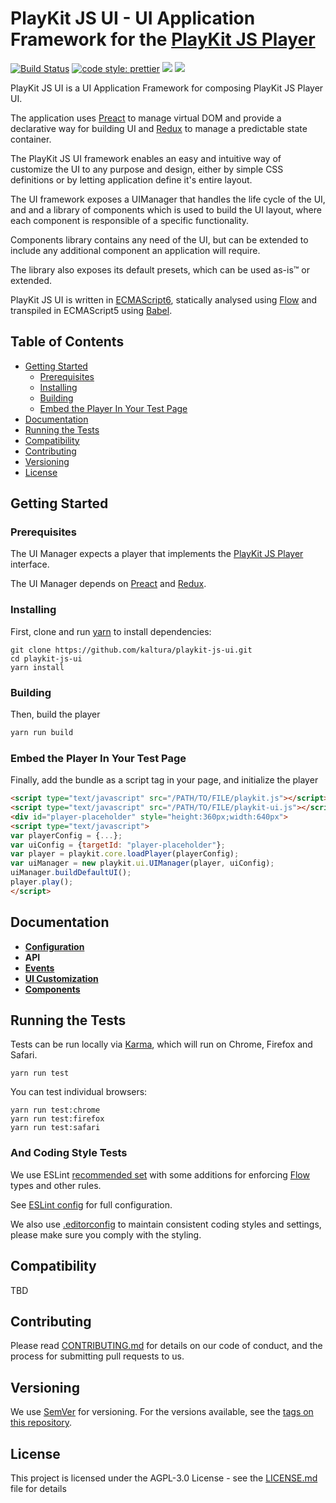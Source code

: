 # PlayKit JS UI - UI Application Framework for the [PlayKit JS Player]

[![Build Status](https://travis-ci.org/kaltura/playkit-js-ui.svg?branch=master)](https://travis-ci.org/kaltura/playkit-js-ui)
[![code style: prettier](https://img.shields.io/badge/code_style-prettier-ff69b4.svg?style=flat-square)](https://github.com/prettier/prettier)
[![](https://img.shields.io/npm/v/@playkit-js/playkit-js-ui/latest.svg)](https://www.npmjs.com/package/@playkit-js/playkit-js-ui)
[![](https://img.shields.io/npm/v/@playkit-js/playkit-js-ui/canary.svg)](https://www.npmjs.com/package/@playkit-js/playkit-js-youbora/v/ui)

PlayKit JS UI is a UI Application Framework for composing PlayKit JS Player UI.

The application uses [Preact] to manage virtual DOM and provide a declarative way for building UI and [Redux] to manage a predictable state container.

The PlayKit JS UI framework enables an easy and intuitive way of customize the UI to any purpose and design, either by simple CSS definitions or by letting application define it's entire layout.

The UI framework exposes a UIManager that handles the life cycle of the UI, and and a library of components which is used to build the UI layout, where each component is responsible of a specific functionality.

Components library contains any need of the UI, but can be extended to include any additional component an application will require.

The library also exposes its default presets, which can be used as-is&trade; or extended.

PlayKit JS UI is written in [ECMAScript6], statically analysed using [Flow] and transpiled in ECMAScript5 using [Babel].

[flow]: https://flow.org/
[ecmascript6]: https://github.com/ericdouglas/ES6-Learning#articles--tutorials
[babel]: https://babeljs.io

## Table of Contents

* [Getting Started](#getting-started)
  * [Prerequisites](#prerequisites)
  * [Installing](#installing)
  * [Building](#building)
  * [Embed the Player In Your Test Page](#embed-the-player-in-your-test-page)
* [Documentation](#documentation)
* [Running the Tests](#running-the-tests)
* [Compatibility](#compatibility)
* [Contributing](#contributing)
* [Versioning](#versioning)
* [License](#license)

## Getting Started

### Prerequisites

The UI Manager expects a player that implements the [PlayKit JS Player] interface.

The UI Manager depends on [Preact] and [Redux].

[playkit js player]: https://github.com/kaltura/playkit-js
[preact]: https://preactjs.com/
[redux]: http://redux.js.org/

### Installing

First, clone and run [yarn] to install dependencies:

[yarn]: https://yarnpkg.com/lang/en/

```
git clone https://github.com/kaltura/playkit-js-ui.git
cd playkit-js-ui
yarn install
```

### Building

Then, build the player

```javascript
yarn run build
```

### Embed the Player In Your Test Page

Finally, add the bundle as a script tag in your page, and initialize the player

```html
<script type="text/javascript" src="/PATH/TO/FILE/playkit.js"></script>
<script type="text/javascript" src="/PATH/TO/FILE/playkit-ui.js"></script>
<div id="player-placeholder" style="height:360px;width:640px">
<script type="text/javascript">
var playerConfig = {...};
var uiConfig = {targetId: "player-placeholder"};
var player = playkit.core.loadPlayer(playerConfig);
var uiManager = new playkit.ui.UIManager(player, uiConfig);
uiManager.buildDefaultUI();
player.play();
</script>
```

## Documentation

* **[Configuration](docs/configuration.md)**
* **API**
* **[Events](docs/events.md)**
* **[UI Customization](docs/ui-customization.md)**
* **[Components](docs/components.md)**

## Running the Tests

Tests can be run locally via [Karma], which will run on Chrome, Firefox and Safari.

[karma]: https://karma-runner.github.io/1.0/index.html

```
yarn run test
```

You can test individual browsers:

```
yarn run test:chrome
yarn run test:firefox
yarn run test:safari
```

### And Coding Style Tests

We use ESLint [recommended set](http://eslint.org/docs/rules/) with some additions for enforcing [Flow] types and other rules.

See [ESLint config](.eslintrc.json) for full configuration.

We also use [.editorconfig](.editorconfig) to maintain consistent coding styles and settings, please make sure you comply with the styling.

## Compatibility

TBD

## Contributing

Please read [CONTRIBUTING.md](https://gist.github.com/PurpleBooth/b24679402957c63ec426) for details on our code of conduct, and the process for submitting pull requests to us.

## Versioning

We use [SemVer](http://semver.org/) for versioning. For the versions available, see the [tags on this repository](https://github.com/kaltura/playkit-js-ui/tags).

## License

This project is licensed under the AGPL-3.0 License - see the [LICENSE.md](LICENSE.md) file for details
